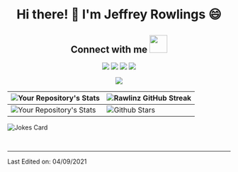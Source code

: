 <div align='center'>

# Hi there! 👋 I'm Jeffrey Rowlings :smile:

## Connect with me <img src='https://raw.githubusercontent.com/ShahriarShafin/ShahriarShafin/main/Assets/handshake.gif' width="40px">

[<img src="https://img.shields.io/badge/LinkedIn-JeffreyRowlings-blue?style=for-the-badge&logo=linkedin">](https://www.linkedin.com/in/jeffrey-rowlings-1b4aa81aa/)
[<img src="https://img.shields.io/badge/Twitter-RawlinzJ-blue?style=for-the-badge&logo=twitter">](https://twitter.com/RawlinzJ)
[<img src="https://img.shields.io/badge/Portfolio-RawlinzDesigns-blue?style=for-the-badge&logo=website">](https://itsrawlinz-jeff.github.io/rawlinzdesignsblogspot/blog/index.html)
[<img src="https://img.shields.io/badge/GitHub-itsrawlinz--jeff-blue?style=for-the-badge&logo=github">](https://github.com/itsrawlinz-jeff)

![](https://komarev.com/ghpvc/?username=your-github-itsrawlinz-jeff&style=for-the-badge	)

</div>

| ![Your Repository's Stats](https://github-readme-stats.vercel.app/api?username=itsrawlinz-jeff&show_icons=true&theme=tokyonight) | ![Rawlinz GitHub Streak](https://github-readme-streak-stats.herokuapp.com/?user=itsrawlinz-jeff&theme=tokyonight) |
| --- | --- |
| ![Your Repository's Stats](https://github-readme-stats.vercel.app/api/top-langs/?username=itsrawlinz-jeff&layout=compact&theme=blue-green) | ![Github Stars](https://github-readme-stats.vercel.app/api?username=itsrawlinz-jeff&show_icons=true&locale=en&count_private=true&hide_rank=true&custom_title=My%20GitHub%20Stats&disable_animations=true&theme=tokyonight) |

![Jokes Card](https://readme-jokes.vercel.app/api?theme=tokyonight)

<br>

-----

Last Edited on: 04/09/2021
